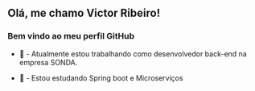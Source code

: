## Olá, me chamo Victor Ribeiro! 
### Bem vindo ao meu perfil GitHub




- 🔭 - Atualmente estou trabalhando como desenvolvedor back-end na empresa SONDA.

- 🌱 - Estou estudando Spring boot e Microserviços



